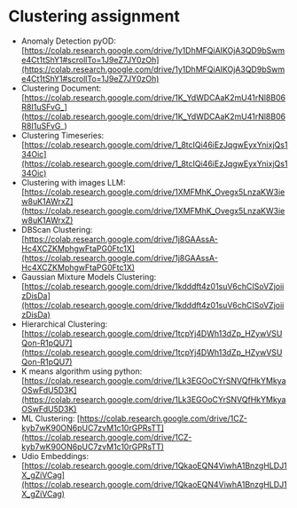# Clustering assignment

- Anomaly Detection pyOD: [https://colab.research.google.com/drive/1y1DhMFQiAIKOjA3QD9bSwme4Ct1tShY1#scrollTo=1J9eZ7JY0zOh](https://colab.research.google.com/drive/1y1DhMFQiAIKOjA3QD9bSwme4Ct1tShY1#scrollTo=1J9eZ7JY0zOh)
- Clustering Document: [https://colab.research.google.com/drive/1K_YdWDCAaK2mU41rNl8B06R8I1uSFvG_](https://colab.research.google.com/drive/1K_YdWDCAaK2mU41rNl8B06R8I1uSFvG_)
- Clustering Timeseries: [https://colab.research.google.com/drive/1_8tcIQi46iEzJqgwEyxYnixjQs134Oic](https://colab.research.google.com/drive/1_8tcIQi46iEzJqgwEyxYnixjQs134Oic)
- Clustering with images LLM: [https://colab.research.google.com/drive/1XMFMhK_Ovegx5LnzaKW3iew8uK1AWrxZ](https://colab.research.google.com/drive/1XMFMhK_Ovegx5LnzaKW3iew8uK1AWrxZ)
- DBScan Clustering: [https://colab.research.google.com/drive/1j8GAAssA-Hc4XCZKMphgwFtaPG0Ftc1X](https://colab.research.google.com/drive/1j8GAAssA-Hc4XCZKMphgwFtaPG0Ftc1X)
- Gaussian Mixture Models Clustering: [https://colab.research.google.com/drive/1kdddft4z01suV6chCISoVZjoiizDisDa](https://colab.research.google.com/drive/1kdddft4z01suV6chCISoVZjoiizDisDa)
- Hierarchical Clustering: [https://colab.research.google.com/drive/1tcpYj4DWh13dZp_HZywVSUQon-R1pQU7](https://colab.research.google.com/drive/1tcpYj4DWh13dZp_HZywVSUQon-R1pQU7)
- K means algorithm using python: [https://colab.research.google.com/drive/1Lk3EGOoCYrSNVQfHkYMkyaOSwFdU5D3K](https://colab.research.google.com/drive/1Lk3EGOoCYrSNVQfHkYMkyaOSwFdU5D3K)
- ML Clustering: [https://colab.research.google.com/drive/1CZ-kyb7wK90ON6pUC7zvM1c10rGPRsTT](https://colab.research.google.com/drive/1CZ-kyb7wK90ON6pUC7zvM1c10rGPRsTT)
- Udio Embeddings: [https://colab.research.google.com/drive/1QkaoEQN4ViwhA1BnzgHLDJ1X_gZiVCag](https://colab.research.google.com/drive/1QkaoEQN4ViwhA1BnzgHLDJ1X_gZiVCag)